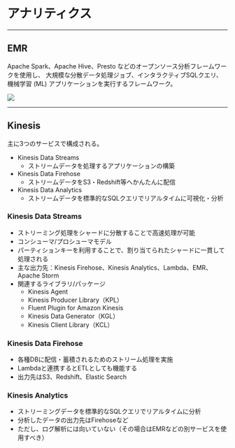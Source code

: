 # アナリティクス

---
## EMR
Apache Spark、Apache Hive、Presto などのオープンソース分析フレームワークを使用し、
大規模な分散データ処理ジョブ、インタラクティブSQLクエリ、
機械学習 (ML) アプリケーションを実行するフレームワーク。

![](https://d1.awsstatic.com/products/EMR/Product-Page-Diagram_Amazon-EMR.803d6adad956ba21ceb96311d15e5022c2b6722b.png)

---
## Kinesis
主に3つのサービスで構成される。
* Kinesis Data Streams
  - ストリームデータを処理するアプリケーションの構築
* Kinesis Data Firehose
  - ストリームデータをS3・Redshift等へかんたんに配信
* Kinesis Data Analytics
  - ストリームデータを標準的なSQLクエリでリアルタイムに可視化・分析

### Kinesis Data Streams
* ストリーミング処理をシャードに分散することで高速処理が可能
* コンシューマ/プロシューマモデル
* パーティションキーを利用することで、割り当てられたシャードに一貫して処理される
* 主な出力先：Kinesis Firehose、Kinesis Analytics、Lambda、EMR、Apache Storm
* 関連するライブラリ/パッケージ
  * Kinesis Agent
  * Kinesis Producer Library（KPL）
  * Fluent Plugin for Amazon Kinesis
  * Kinesis Data Generator（KGL）
  * Kinesis Client Library（KCL）

### Kinesis Data Firehose
* 各種DBに配信・蓄積されるためのストリーム処理を実施
* Lambdaと連携するとETLとしても機能する
* 出力先はS3、Redshift、Elastic Search

### Kinesis Analytics
* ストリーミングデータを標準的なSQLクエリでリアルタイムに分析
* 分析したデータの出力先はFirehoseなど
* ただし、ログ解析には向いていない（その場合はEMRなどの別サービスを使用すべき）
